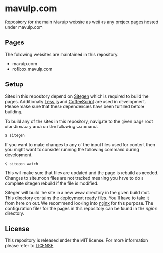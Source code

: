# mavulp.com #

Repository for the main Mavulp website as well as any project pages hosted under mavulp.com

## Pages ##

The following websites are maintained in this repository.

- mavulp.com
- roflbox.mavulp.com

## Setup ##

Sites in this repository depend on [Sitegen](https://github.com/leafo/sitegen/) which is required to build the pages. Additionally [Less.js](http://lesscss.org/) and [CoffeeScript](http://coffeescript.org/) are used in development. Please make sure that these dependencies have been fulfilled before building.

To build any of the sites in this repository, navigate to the given page root site directory and run the following command.

    $ sitegen

If you want to make changes to any of the input files used for content then you might want to consider running the following command during development.

    $ sitegen watch

This will make sure that files are updated and the page is rebuild as needed. Changes to site.moon files are not tracked meaning you have to do a complete sitegen rebuild if the file is modified.

Sitegen will build the site in a new *www* directory in the given build root. This directory contains the deployment ready files. You'll have to take it from here on out. We recommend looking into [nginx](https://www.nginx.com/) for this purpose. The configuration files for the pages in this repository can be found in the *nginx* directory.

## License ##

This repository is released under the MIT license. For more information please refer to [LICENSE](https://github.com/catlinman/mavulp.com/blob/master/LICENSE)
